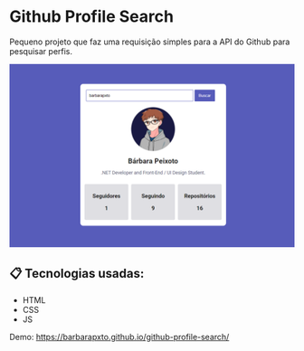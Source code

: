 # Github Profile Search

Pequeno projeto que faz uma requisição simples para a API do Github para pesquisar perfis.

![Alt text](/github-profile.png?raw=true "Imagem do projeto") 

## 📋 Tecnologias usadas:
- HTML
- CSS
- JS

Demo: https://barbarapxto.github.io/github-profile-search/
